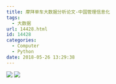 ```yaml
---
title: 摩拜单车大数据分析论文-中国管理信息化
tags:
  - 大数据
url: 14428.html
id: 14428
categories:
  - Computer
  - Python
date: 2018-05-26 13:29:38
---
```


![](http://blog.echo.cool/wp-content/uploads/2018/05/MVIMG_20180526_132150-01.jpeg) ![](http://blog.echo.cool/wp-content/uploads/2018/05/MVIMG_20180526_132146-01.jpeg)